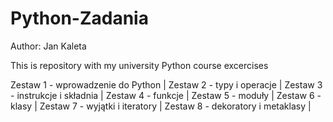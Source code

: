 # Python-Zadania
Author: Jan Kaleta

This is repository with my university Python course excercises

Zestaw 1 - wprowadzenie do Python |
Zestaw 2 - typy i operacje |
Zestaw 3 - instrukcje i składnia |
Zestaw 4 - funkcje |
Zestaw 5 - moduły |
Zestaw 6 - klasy |
Zestaw 7 - wyjątki i iteratory |
Zestaw 8 - dekoratory i metaklasy |
